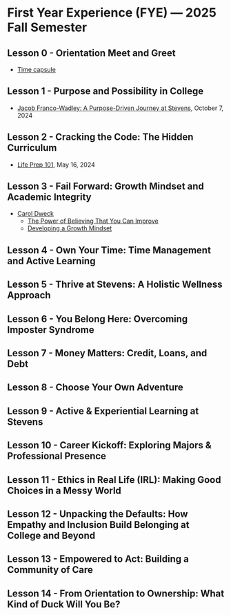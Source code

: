 # First Year Experience (FYE) &mdash; 2025 Fall Semester
## Lesson 0 - Orientation Meet and Greet
* [Time capsule](https://en.wikipedia.org/wiki/Time_capsule)
## Lesson 1 - Purpose and Possibility in College
* [Jacob Franco-Wadley: A Purpose-Driven Journey at Stevens](https://www.stevens.edu/news/jacob-franco-wadley-a-purpose-driven-journey-at-stevens), October 7, 2024
## Lesson 2 - Cracking the Code: The Hidden Curriculum
* [Life Prep 101](https://www.insidehighered.com/opinion/columns/higher-ed-gamma/2024/05/16/how-hidden-curriculum-prepares-students-post-college), May 16, 2024
## Lesson 3 - Fail Forward: Growth Mindset and Academic Integrity
* [Carol Dweck](https://en.wikipedia.org/wiki/Carol_Dweck)
  * [The Power of Believing That You Can Improve](https://www.youtube.com/watch?v=_X0mgOOSpLU&t=231s)
  * [Developing a Growth Mindset](https://www.youtube.com/watch?v=hiiEeMN7vbQ)
## Lesson 4 - Own Your Time: Time Management and Active Learning

## Lesson 5 - Thrive at Stevens: A Holistic Wellness Approach

## Lesson 6 - You Belong Here: Overcoming Imposter Syndrome

## Lesson 7 - Money Matters: Credit, Loans, and Debt

## Lesson 8 - Choose Your Own Adventure

## Lesson 9 - Active & Experiential Learning at Stevens

## Lesson 10 - Career Kickoff: Exploring Majors & Professional Presence

## Lesson 11 - Ethics in Real Life (IRL): Making Good Choices in a Messy World

## Lesson 12 - Unpacking the Defaults: How Empathy and Inclusion Build Belonging at College and Beyond

## Lesson 13 - Empowered to Act: Building a Community of Care

## Lesson 14 - From Orientation to Ownership: What Kind of Duck Will You Be?
